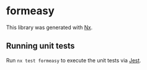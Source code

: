 # formeasy

This library was generated with [Nx](https://nx.dev).

## Running unit tests

Run `nx test formeasy` to execute the unit tests via [Jest](https://jestjs.io).
